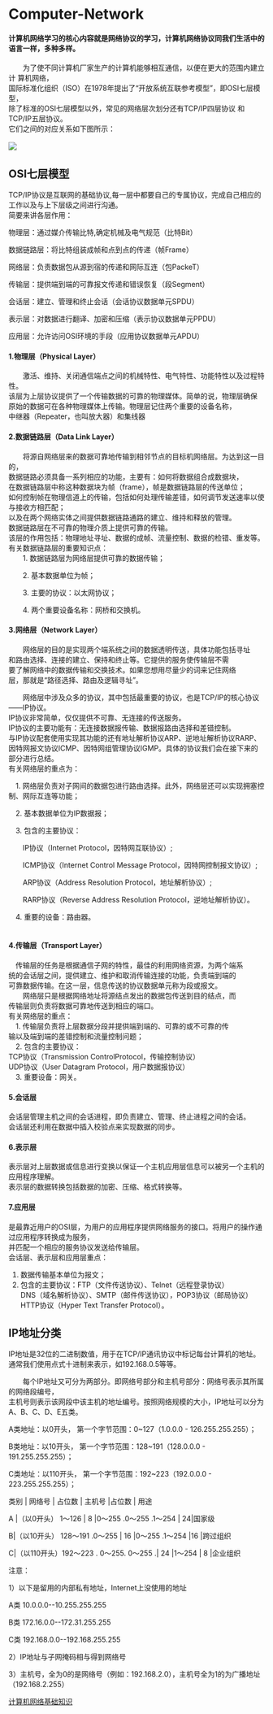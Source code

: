 # Computer-Network
#### 计算机网络学习的核心内容就是网络协议的学习，计算机网络协议同我们生活中的语言一样，多种多样。  

 　　为了使不同计算机厂家生产的计算机能够相互通信，以便在更大的范围内建立计 算机网络，<br>
 国际标准化组织（ISO）在1978年提出了“开放系统互联参考模型”，即OSI七层模型，<br>
 除了标准的OSI七层模型以外，常见的网络层次划分还有TCP/IP四层协议 和  TCP/IP五层协议。<br>
 它们之间的对应关系如下图所示：<br><br>
<img src="image/层.jpg"><br>

## OSI七层模型
 TCP/IP协议是互联网的基础协议,每一层中都要自己的专属协议，完成自己相应的工作以及与上下层级之间进行沟通。   
 简要来讲各层作用：  


物理层：通过媒介传输比特,确定机械及电气规范（比特Bit）  

数据链路层：将比特组装成帧和点到点的传递（帧Frame）  

网络层：负责数据包从源到宿的传递和网际互连（包PackeT）  

传输层：提供端到端的可靠报文传递和错误恢复（段Segment）  

会话层：建立、管理和终止会话（会话协议数据单元SPDU）  

表示层：对数据进行翻译、加密和压缩（表示协议数据单元PPDU）  

应用层：允许访问OSI环境的手段（应用协议数据单元APDU）  


#### 1.物理层（Physical Layer）<br>
　　激活、维持、关闭通信端点之间的机械特性、电气特性、功能特性以及过程特性。<br>
该层为上层协议提供了一个传输数据的可靠的物理媒体。简单的说，物理层确保<br>
原始的数据可在各种物理媒体上传输。物理层记住两个重要的设备名称，<br>
中继器（Repeater，也叫放大器）和集线器<br>
#### 2.数据链路层（Data Link Layer）<br>
　　将源自网络层来的数据可靠地传输到相邻节点的目标机网络层。为达到这一目的，<br>
数据链路必须具备一系列相应的功能，主要有：如何将数据组合成数据块，<br>
在数据链路层中称这种数据块为帧（frame），帧是数据链路层的传送单位；<br>
如何控制帧在物理信道上的传输，包括如何处理传输差错，如何调节发送速率以使与接收方相匹配；<br>
以及在两个网络实体之间提供数据链路通路的建立、维持和释放的管理。<br>
数据链路层在不可靠的物理介质上提供可靠的传输。<br>
该层的作用包括：物理地址寻址、数据的成帧、流量控制、数据的检错、重发等。<br>
有关数据链路层的重要知识点：<br>
　　1. 数据链路层为网络层提供可靠的数据传输；<br>

　　2. 基本数据单位为帧；<br>

　　3. 主要的协议：以太网协议；<br>

　　4. 两个重要设备名称：网桥和交换机。<br>
#### 3.网络层（Network Layer）<br>
　　网络层的目的是实现两个端系统之间的数据透明传送，具体功能包括寻址<br>
和路由选择、连接的建立、保持和终止等。它提供的服务使传输层不需<br>
要了解网络中的数据传输和交换技术。如果您想用尽量少的词来记住网络<br>
层，那就是“路径选择、路由及逻辑寻址”。<br>

　　网络层中涉及众多的协议，其中包括最重要的协议，也是TCP/IP的核心协议——IP协议。<br>
IP协议非常简单，仅仅提供不可靠、无连接的传送服务。<br>
IP协议的主要功能有：无连接数据报传输、数据报路由选择和差错控制。<br>
与IP协议配套使用实现其功能的还有地址解析协议ARP、逆地址解析协议RARP、<br>
因特网报文协议ICMP、因特网组管理协议IGMP。具体的协议我们会在接下来的部分进行总结。<br>
有关网络层的重点为：<br>

　1. 网络层负责对子网间的数据包进行路由选择。此外，网络层还可以实现拥塞控制、网际互连等功能；<br>

　2. 基本数据单位为IP数据报；<br>

　3. 包含的主要协议：<br>

　　IP协议（Internet Protocol，因特网互联协议）;<br>

　　ICMP协议（Internet Control Message Protocol，因特网控制报文协议）;<br>

　　ARP协议（Address Resolution Protocol，地址解析协议）;<br>

　　RARP协议（Reverse Address Resolution Protocol，逆地址解析协议）。<br>

　4. 重要的设备：路由器。<br><br>
#### 4.传输层（Transport Layer）<br>
　传输层的任务是根据通信子网的特性，最佳的利用网络资源，为两个端系<br>
统的会话层之间，提供建立、维护和取消传输连接的功能，负责端到端的<br>
可靠数据传输。在这一层，信息传送的协议数据单元称为段或报文。<br>
　　网络层只是根据网络地址将源结点发出的数据包传送到目的结点，而<br>
传输层则负责将数据可靠地传送到相应的端口。<br>
有关网络层的重点：<br>
　1. 传输层负责将上层数据分段并提供端到端的、可靠的或不可靠的传<br>
输以及端到端的差错控制和流量控制问题；<br>
　2. 包含的主要协议：<br>
TCP协议（Transmission ControlProtocol，传输控制协议）<br>
UDP协议（User Datagram Protocol，用户数据报协议）<br>
　3. 重要设备：网关。<br>
#### 5.会话层  <br>
会话层管理主机之间的会话进程，即负责建立、管理、终止进程之间的会话。<br>
会话层还利用在数据中插入校验点来实现数据的同步。 <br> 
#### 6.表示层 <br>
表示层对上层数据或信息进行变换以保证一个主机应用层信息可以被另一个主机的应用程序理解。<br>
表示层的数据转换包括数据的加密、压缩、格式转换等。<br>
#### 7.应用层<br>
是最靠近用户的OSI层，为用户的应用程序提供网络服务的接口。将用户的操作通过应用程序转换成为服务，<br>
并匹配一个相应的服务协议发送给传输层。<br>
会话层、表示层和应用层重点：<br>

1. 数据传输基本单位为报文；<br>
2. 包含的主要协议：FTP（文件传送协议）、Telnet（远程登录协议）<br>
DNS（域名解析协议）、SMTP（邮件传送协议），POP3协议（邮局协议）<br>
HTTP协议（Hyper Text Transfer Protocol）。   

## IP地址分类    
IP地址是32位的二进制数值，用于在TCP/IP通讯协议中标记每台计算机的地址。  
通常我们使用点式十进制来表示，如192.168.0.5等等。  
 
　　每个IP地址又可分为两部分。即网络号部分和主机号部分：网络号表示其所属的网络段编号，  
主机号则表示该网段中该主机的地址编号。按照网络规模的大小，IP地址可以分为A、B、C、D、E五类。  

A类地址：以0开头，      第一个字节范围：0~127（1.0.0.0 - 126.255.255.255）；  

B类地址：以10开头，    第一个字节范围：128~191（128.0.0.0 - 191.255.255.255）；  

C类地址：以110开头，  第一个字节范围：192~223（192.0.0.0 - 223.255.255.255）；  


类别 |       网络号                      |  占位数 | 主机号      |占位数   | 用途  
   
A |（以0开头） 1～126                     | 8 |0～255 .0～255 .1～254 | 24|国家级  

B|（以10开头） 128～191 .0～255           | 16 |0～255 .1～254 |16 |跨过组织  

C|（以110开头）192～223 . 0～255. 0～255 .| 24 |1～254 | 8 |企业组织  


注意：

1）以下是留用的内部私有地址，Internet上没使用的地址

A类 10.0.0.0--10.255.255.255

B类 172.16.0.0--172.31.255.255

C类 192.168.0.0--192.168.255.255

2）IP地址与子网掩码相与得到网络号

3）主机号，全为0的是网络号（例如：192.168.2.0），主机号全为1的为广播地址（192.168.2.255）

[计算机网络基础知识](https://www.cnblogs.com/maybe2030/p/4781555.html#_label3)